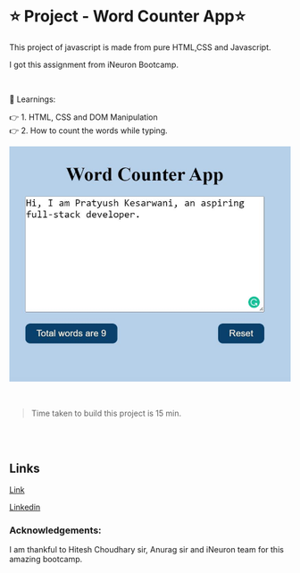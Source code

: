 # ⭐ Project - Word Counter App⭐

This  project of javascript is made from pure HTML,CSS and Javascript.

I got this assignment from iNeuron Bootcamp.

<br>

📌 Learnings:

👉 1\. HTML, CSS and DOM Manipulation<br>
👉 2\. How to count the words while typing. <br>


![ScreenShot](screenshot.JPG)

<br>

> Time taken to build this project is 15 min.

<br><br>

## Links

[Link](https://javascriptmywordcounterapp.netlify.app/)

[Linkedin](https://www.linkedin.com/in/pratyush-kesarwani-2b6601171/)

### Acknowledgements:

I am thankful to Hitesh Choudhary sir, Anurag sir and iNeuron team for this amazing bootcamp.
